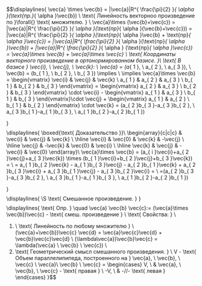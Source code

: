 $$\displaylines{
\vec{a} \times \vec{b} = |\vec{a}|R^{ \frac{\pi}{2}  }_{ \alpha }(\text{пр.}_{ \alpha }\vec{b}) \\
\text{ Линейность векторноо произведение по  }\forall{} \text{ множителю. } \\
\vec{a}\times (\vec{b}+\vec{c}) = |\vec{a}|R^{ \frac{\pi}{2} }_{ \alpha }(\text{пр}_{ \alpha }(\vec{b}+\vec{c})) = |\vec{a}|R^{ \frac{\pi}{2} }_{ \alpha }(\text{пр}_{ \alpha }\vec{b} + \text{пр}_{ \alpha }\vec{c}) = |\vec{a}|R^{ \frac{\pi}{2} }_{ \alpha }(\text{пр}_{ \alpha }\vec{b}) + |\vec{a}|R^{ \frac{\pi}{2}  }_{ \alpha } (\text{пр}_{ \alpha }\vec{c}) = \vec{a}\times \vec{b} + \vec{a}\times \vec{c} \\
\text{ Координаты векторного произведение в ортонормированном базисе. }\\
\text{ В базисе } \vec{i}, \ \vec{j}, \ \vec{k}: \ \vec{a} = (a_{ 1 }, \ a_{ 2 }, \ a_{ 3 }), \ \vec{b} = (b_{ 1 }, \ b_{ 2 }, \ b_{ 3 }) \implies \\
\implies \vec{a}\times \vec{b} = \begin{vmatrix}
\vec{i} & \vec{j} & \vec{k} \\
a_{ 1 } & a_{ 2 } & a_{ 3 } \\
b_{ 1 } & b_{ 2 } & b_{ 3 }
\end{vmatrix} = \begin{vmatrix}
a_{ 2 } & a_{ 3 } \\
b_{ 2 } & b_{ 3 }
\end{vmatrix} \cdot \vec{i} - \begin{vmatrix}
a_{ 1 } & a_{ 3 } \\
b_{ 1 } & b_{ 3 }
\end{vmatrix}\cdot \vec{j} + \begin{vmatrix}
a_{ 1 } & a_{ 2 } \\
b_{ 1 } & b_{ 2 }
\end{vmatrix} \cdot \vec{k} = (a_{ 2 }b_{ 3 }-a_{ 3 }b_{ 2 }, \ a_{ 3 }b_{ 1 }-a_{ 1 }b_{ 3 }, \ a_{ 1 }b_{ 2 }-a_{ 2 }b_{ 1 })

}$$
$$\displaylines{ \boxed{\text{ Доказательство }}\\
\begin{array}{c|c|c}
 & \vec{i} & \vec{j} & \vec{k} \\
\hline 
\vec{i} & \vec{0} & \vec{k} & -\vec{j} \\
\hline 
\vec{j} & -\vec{k} & \vec{0} & \vec{i} \\
\hline 
\vec{k} & \vec{j} & -\vec{i} & \vec{0}
\end{array}\\
\vec{a}\times \vec{b} = (a_{ i }\vec{i}+a_{ 2 }\vec{j}+a_{ 3 }\vec{k}) \times (b_{ 1 }\vec{i}+b_{ 2 }\vec{j}+b_{ 3 }\vec{k}) = \\ = a_{ 1 }b_{ 2 }\vec{k} - a_{ 1 }b_{ 3 }\vec{j} - a_{ 2 }b_{ 1 }\vec{k} + a_{ 2 }b_{ 3 }\vec{i} + a_{ 3 }b_{ 1 }\vec{j} - a_{ 3 }b_{ 2 }\vec{i} = \\ =(a_{ 2 }b_{ 3 }-a_{ 3 }b_{ 2 }, \ a_{ 3 }b_{ 1 }-a_{ 1 }b_{ 3 }, \ a_{ 1 }b_{ 2 }-a_{ 2 }b_{ 1 })


}$$
$$\displaylines{
\S \text{ Смешанное произведение. }
}$$
$$\displaylines{
\text{ Опр. } \quad \vec{a} \vec{b} \vec{c}:= (\vec{a}\times \vec{b})\vec{c} - \text{ смеш. произведение } \\
\text{ Свойства: } \\
1. \ \text{ Линейность по любому множителю } \\
(\vec{a}+\vec{b})\vec{c} \vec{d} = \vec{a}\vec{c}\vec{d} + \vec{b}\vec{c}\vec{d} \\
(\lambda\vec{a})\vec{b}\vec{c} = \lambda(\vec{a} \ \vec{b} \ \vec{c}) \\
2. \text{ Геометрический смысл смешанного произведения. } \\
V - \text{ Объем параллелипипеда, построенного на } \vec{a}, \ \vec{b}, \ \vec{c} \\
\vec{a}\ \vec{b} \ \vec{c} = \begin{cases}
V, \ & \vec{a}, \ \vec{b}, \ \vec{c} - \text{ правая } \\
-V, \  & -//- \text{ левая }
\end{cases}
}$$